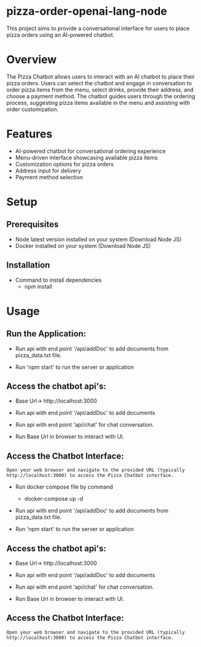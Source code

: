 # pizza-order-openai-lang-node
This project aims to provide a conversational interface for users to place pizza orders using an AI-powered chatbot.

# Overview
The Pizza Chatbot allows users to interact with an AI chatbot to place their pizza orders. Users can select the chatbot and engage in conversation to order pizza items from the menu, select drinks, provide their address, and choose a payment method. The chatbot guides users through the ordering process, suggesting pizza items available in the menu and assisting with order customization.

# Features
* AI-powered chatbot for conversational ordering experience
* Menu-driven interface showcasing available pizza items
* Customization options for pizza orders
* Address input for delivery
* Payment method selection

# Setup

## Prerequisites
+ Node latest version installed on your system (Download Node JS)
+ Docker installed on your system (Download Node JS)

## Installation
+ Command to install dependencies
   + npm install

# Usage

## Run the Application:
+ Run api with end point  '/api/addDoc' to add documents from pizza_data.txt file.

+ Run 'npm start' to run the server or application 

## Access the chatbot api's:
* Base Url-> http://localhost:3000
+ Run api with end point  '/api/addDoc' to add documents

+ Run api with end point 'api/chat' for chat conversation.

+ Run Base Url in browser to interact with UI.

## Access the Chatbot Interface:
    Open your web browser and navigate to the provided URL (typically http://localhost:3000) to access the Pizza Chatbot interface.
+ Run docker compose file by command
   + docker-compose up -d

+ Run api with end point  '/api/addDoc' to add documents from pizza_data.txt file.

+ Run 'npm start' to run the server or application 

## Access the chatbot api's:
* Base Url-> http://localhost:3000
+ Run api with end point  '/api/addDoc' to add documents

+ Run api with end point 'api/chat' for chat conversation.

+ Run Base Url in browser to interact with UI.

## Access the Chatbot Interface:
    Open your web browser and navigate to the provided URL (typically http://localhost:3000) to access the Pizza Chatbot interface.
